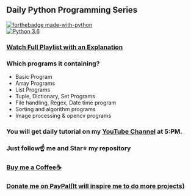 ## Daily Python Programming Series

[![forthebadge made-with-python](http://ForTheBadge.com/images/badges/made-with-python.svg)](https://www.python.org/)                 
[![Python 3.6](https://img.shields.io/badge/python-3.6-blue.svg)](https://www.python.org/downloads/release/python-360/)   

### [Watch Full Playlist with an Explanation](https://youtu.be/feRxDgmI2eo)

### Which programs it containing?
- Basic Program 
- Array Programs
- List Programs
- Tuple, Dictionary, Set Programs
- File handling, Regex, Date time program
- Sorting and algorithm programs
- Image processing & opencv programs

### You will get daily tutorial on my [YouTube Channel](https://www.youtube.com/c/MachineLearningHub) at 5:PM.

### Just follow☝️ me and Star⭐ my repository 

### [Buy me a Coffee☕](https://www.buymeacoffee.com/spidy20)
### [Donate me on PayPal(It will inspire me to do more projects)](https://www.paypal.me/spidy1820)